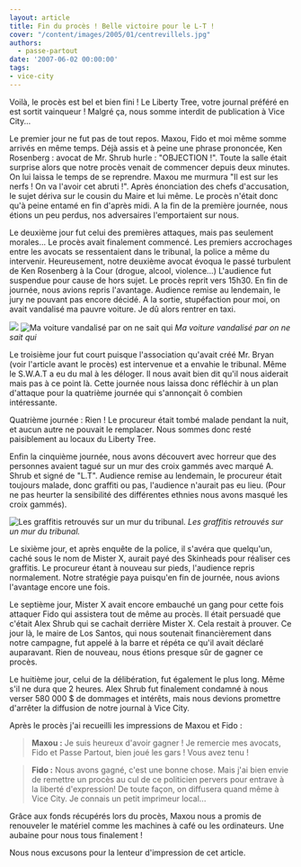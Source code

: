 ```yaml
---
layout: article
title: Fin du procès ! Belle victoire pour le L-T !
cover: "/content/images/2005/01/centrevillels.jpg"
authors:
  - passe-partout
date: '2007-06-02 00:00:00'
tags:
- vice-city
---
```


Voilà, le procès est bel et bien fini ! Le Liberty Tree, votre journal préféré en est sortit vainqueur ! Malgré ça, nous somme interdit de publication à Vice City...

Le premier jour ne fut pas de tout repos. Maxou, Fido et moi même somme arrivés en même temps. Déjà assis et à peine une phrase prononcée, Ken Rosenberg : avocat de Mr. Shrub hurle : "OBJECTION !". Toute la salle était surprise alors que notre procès venait de commencer depuis deux minutes. On lui laissa le temps de se reprendre. Maxou me murmura "Il est sur les nerfs ! On va l'avoir cet abruti !". Après énonciation des chefs d'accusation, le sujet dériva sur le cousin du Maire et lui même. Le procès n'était donc qu'à peine entamé en fin d'après midi. A la fin de la première journée, nous étions un peu perdus, nos adversaires l'emportaient sur nous.

Le deuxième jour fut celui des premières attaques, mais pas seulement morales... Le procès avait finalement commencé. Les premiers accrochages entre les avocats se ressentaient dans le tribunal, la police a même du intervenir. Heureusement, notre deuxième avocat évoqua le passé turbulent de Ken Rosenberg à la Cour (drogue, alcool, violence...) L'audience fut suspendue pour cause de hors sujet. Le procès reprit vers 15h30. En fin de journée, nous avions repris l'avantage. Audience remise au lendemain, le jury ne pouvant pas encore décidé. A la sortie, stupéfaction pour moi, on avait vandalisé ma pauvre voiture. Je dû alors rentrer en taxi.

![](/content/images/2005/01/caissecassez.jpg)
![Ma voiture vandalisé par on ne sait qui](/content/images/2005/01/caissecassez2.jpg)
_Ma voiture vandalisé par on ne sait qui_

Le troisième jour fut court puisque l'association qu'avait créé Mr. Bryan (voir l'article avant le procès) est intervenue et a envahie le tribunal. Même le S.W.A.T a eu du mal à les déloger. Il nous avait bien dit qu'il nous aiderait mais pas à ce point là. Cette journée nous laissa donc réfléchir à un plan d'attaque pour la quatrième journée qui s'annonçait ô combien intéressante.

Quatrième journée : Rien ! Le procureur était tombé malade pendant la nuit, et aucun autre ne pouvait le remplacer. Nous sommes donc resté paisiblement au locaux du Liberty Tree.

Enfin la cinquième journée, nous avons découvert avec horreur que des personnes avaient tagué sur un mur des croix gammés avec marqué A. Shrub et signé de "L.T". Audience remise au lendemain, le procureur était toujours malade, donc graffiti ou pas, l'audience n'aurait pas eu lieu. (Pour ne pas heurter la sensibilité des différentes ethnies nous avons masqué les croix gammés).

![Les graffitis retrouvés sur un mur du tribunal.](/content/images/2005/01/graffgrave.jpg)
_Les graffitis retrouvés sur un mur du tribunal._

Le sixième jour, et après enquête de la police, il s'avéra que quelqu'un, caché sous le nom de Mister X, aurait payé des Skinheads pour réaliser ces graffitis. Le procureur étant à nouveau sur pieds, l'audience repris normalement. Notre stratégie paya puisqu'en fin de journée, nous avions l'avantage encore une fois.

Le septième jour, Mister X avait encore embauché un gang pour cette fois attaquer Fido qui assistera tout de même au procès. Il était persuadé que c'était Alex Shrub qui se cachait derrière Mister X. Cela restait à prouver. Ce jour là, le maire de Los Santos, qui nous soutenait financièrement dans notre campagne, fut appelé à la barre et répéta ce qu'il avait déclaré auparavant. Rien de nouveau, nous étions presque sûr de gagner ce procès.

Le huitième jour, celui de la délibération, fut également le plus long. Même s'il ne dura que 2 heures. Alex Shrub fut finalement condamné à nous verser 580 000 $ de dommages et intérêts, mais nous devions promettre d'arrêter la diffusion de notre journal à Vice City.

Après le procès j'ai recueilli les impressions de Maxou et Fido :

> **Maxou :** Je suis heureux d'avoir gagner ! Je remercie mes avocats, Fido et Passe Partout, bien joué les gars ! Vous avez tenu !

> **Fido :** Nous avons gagné, c'est une bonne chose. Mais j'ai bien envie de remettre un procès au cul de ce politicien pervers pour entrave à la liberté d'expression! De toute façon, on diffusera quand même à Vice City. Je connais un petit imprimeur local...

Grâce aux fonds récupérés lors du procès, Maxou nous a promis de renouveler le matériel comme les machines à café ou les ordinateurs. Une aubaine pour nous tous finalement !

Nous nous excusons pour la lenteur d'impression de cet article.